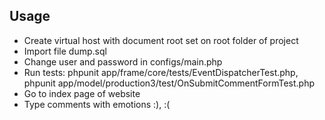 
Usage
-----

* Create virtual host with document root set on root folder of project
* Import file dump.sql
* Change user and password in configs/main.php
* Run tests: phpunit app/frame/core/tests/EventDispatcherTest.php, phpunit app/model/production3/test/OnSubmitCommentFormTest.php
* Go to index page of website
* Type comments with emotions :), :(

